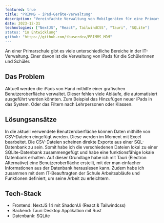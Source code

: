 ```yaml
---
featured: true
title: "PRIMMS - iPad-Geräte-Verwaltung"
description: "Vereinfachte Verwaltung von Mobilgeräten für eine Primarschule"
date: 2023-12-31
technologies: ["NextJS", "React", TailwindCSS", "Tauri", "SQLite"]
status: "in Entwicklung"
github: "https://github.com/tbuserdev/PRIMMS_MDM"
---
```


An einer Primarschule gibt es viele unterschiedliche Bereiche in der IT-Verwaltung. Einer davon ist die Verwaltung von iPads für die Schülerinnen und Schüler.

## Das Problem

Aktuell werden die iPads von Hand mithilfe einer grafischen Benutzeroberfläche verwaltet. Dieser fehlen viele Abläufe, die automatisiert ausgeführt werden könnten. Zum Beispiel das Hinzufügen neuer iPads in das System. Oder das Filtern nach Lehrpersonen oder Klassen.

## Lösungsansätze

In die aktuell verwendete Benutzeroberfläche können Daten mithilfe von CSV-Dateien eingefügt werden. Diese werden im Moment mit Excel bearbeitet. Die CSV-Dateien scheinen direkte Exporte aus einer SQL-Datenbank zu sein. Somit habe ich die verschiedenen Dateien lokal zu einer SQLite-Datenbank zusammengefügt und habe eine funktionsfähige lokale Datenbank erhalten. Auf dieser Grundlage habe ich mit Tauri (Electron Alternative) eine Benutzeroberfläche erstellt, mit der man einfacher Informationen aus der Datenbank herauslesen kann. Zudem habe ich zusammen mit dem IT-Beauftragten der Schule Arbeitsabläufe und Funktionen definiert, um seine Arbeit zu erleichtern.

## Tech-Stack

- Frontend: NextJS 14 mit ShadcnUi (React & Tailwindcss)
- Backend: Tauri Desktop Applikation mit Rust
- Datenbank: SQLite

